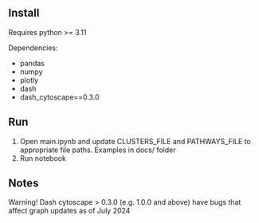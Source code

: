 ## Install

Requires python >= 3.11

Dependencies:

- pandas
- numpy
- plotly
- dash
- dash_cytoscape==0.3.0

## Run

1. Open main.ipynb and update CLUSTERS_FILE and PATHWAYS_FILE to appropriate file paths. Examples in docs/ folder
2. Run notebook

## Notes

Warning! Dash cytoscape > 0.3.0 (e.g. 1.0.0 and above) have bugs that affect graph updates as of July 2024
